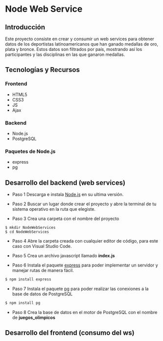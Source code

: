 # Node Web Service
## Introducción
Este proyecto consiste en crear y consumir un web services para obtener datos de los deportistas latinoamericanos que han ganado medallas de oro, plata y bronce. Estos datos son filtrados por país, mostrando así los participantes y las disciplinas en las que ganaron medallas.
## Tecnologías y Recursos
### Frontend
* HTML5
* CSS3
* JS
* Ajax
### Backend
* Node.js
* PostgreSQL
### Paquetes de Node.js
* express
* pg

## Desarrollo del backend (web services)

* Paso 1
Descarga e instala [Node.js](https://nodejs.org/es/) en su ultima versión.

* Paso 2
Buscar un lugar donde crear el proyecto y abre la terminal de tu sistema operativo en la ruta que elegiste.

* Paso 3
Crea una carpeta con el nombre del proyecto
```
$ mkdir NodeWebServices
$ cd NodeWebServices
```

* Paso 4
Abre la carpeta creada con cualquier editor de código, para este caso con Visual Studio Code.

* Paso 5
Crea un archivo javascript llamado **index.js**

* Paso 6
Instala el paquete [express](https://www.npmjs.com/package/express) para poder implementar un servidor y manejar rutas de manera fácil.
```bash
$ npm install express
```

* Paso 7
Instala el paquete [pg](https://www.npmjs.com/package/pg) para poder realizar las conexiones a la base de datos de PostgreSQL
```bash
$ npm install pg
```

* Paso 8
Crea la base de datos en el motor de PostgreSQL con el nombre de **juegos_olimpicos**


## Desarrollo del frontend (consumo del ws)